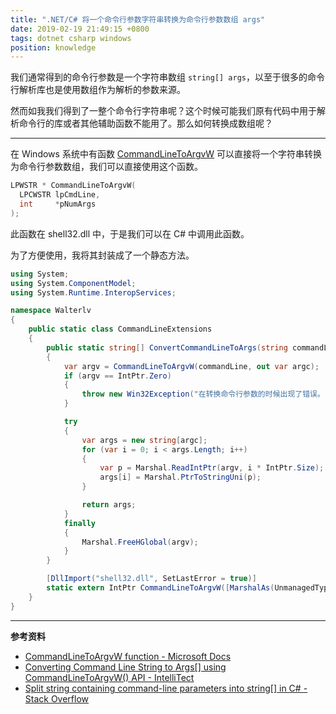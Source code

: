 ```yaml
---
title: ".NET/C# 将一个命令行参数字符串转换为命令行参数数组 args"
date: 2019-02-19 21:49:15 +0800
tags: dotnet csharp windows
position: knowledge
---
```


我们通常得到的命令行参数是一个字符串数组 `string[] args`，以至于很多的命令行解析库也是使用数组作为解析的参数来源。

然而如我我们得到了一整个命令行字符串呢？这个时候可能我们原有代码中用于解析命令行的库或者其他辅助函数不能用了。那么如何转换成数组呢？

---

在 Windows 系统中有函数 [CommandLineToArgvW](https://docs.microsoft.com/en-us/windows/desktop/api/shellapi/nf-shellapi-commandlinetoargvw) 可以直接将一个字符串转换为命令行参数数组，我们可以直接使用这个函数。

```cpp
LPWSTR * CommandLineToArgvW(
  LPCWSTR lpCmdLine,
  int     *pNumArgs
);
```

此函数在 shell32.dll 中，于是我们可以在 C# 中调用此函数。

为了方便使用，我将其封装成了一个静态方法。

```csharp
using System;
using System.ComponentModel;
using System.Runtime.InteropServices;

namespace Walterlv
{
    public static class CommandLineExtensions
    {
        public static string[] ConvertCommandLineToArgs(string commandLine)
        {
            var argv = CommandLineToArgvW(commandLine, out var argc);
            if (argv == IntPtr.Zero)
            {
                throw new Win32Exception("在转换命令行参数的时候出现了错误。");
            }

            try
            {
                var args = new string[argc];
                for (var i = 0; i < args.Length; i++)
                {
                    var p = Marshal.ReadIntPtr(argv, i * IntPtr.Size);
                    args[i] = Marshal.PtrToStringUni(p);
                }

                return args;
            }
            finally
            {
                Marshal.FreeHGlobal(argv);
            }
        }

        [DllImport("shell32.dll", SetLastError = true)]
        static extern IntPtr CommandLineToArgvW([MarshalAs(UnmanagedType.LPWStr)] string lpCmdLine, out int pNumArgs);
    }
}
```

---

**参考资料**

- [CommandLineToArgvW function - Microsoft Docs](https://docs.microsoft.com/en-us/windows/desktop/api/shellapi/nf-shellapi-commandlinetoargvw)
- [Converting Command Line String to Args[] using CommandLineToArgvW() API - IntelliTect](https://intellitect.com/converting-command-line-string-to-args-using-commandlinetoargvw-api/)
- [Split string containing command-line parameters into string[] in C# - Stack Overflow](https://stackoverflow.com/a/749653/6233938)
